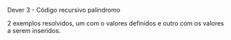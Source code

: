 Dever 3 - Código recursivo palíndromo

2 exemplos resolvidos, um com o valores definidos e outro com os valores a serem inseridos. 
